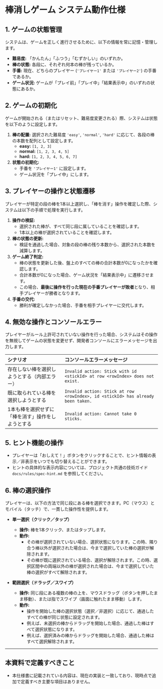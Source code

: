 # 棒消しゲーム システム動作仕様

## 1. ゲームの状態管理
システムは、ゲームを正しく進行させるために、以下の情報を常に記憶・管理します。

- **難易度:** 「かんたん」「ふつう」「むずかしい」のいずれか。
- **棒の状態:** 各段に、それぞれ何本の棒が残っているか。
- **手番:** 現在、どちらのプレイヤー (`'プレイヤー1'` または `'プレイヤー2'`) の手番であるか。
- **ゲーム状況:** ゲームが「プレイ前」「プレイ中」「結果表示中」のいずれの状態にあるか。

## 2. ゲームの初期化
ゲームが開始される（またはリセット、難易度変更される）際、システムは状態を以下のように設定します。

1.  **棒の配置:** 選択された難易度 `'easy'`, `'normal'`, `'hard'` に応じて、各段の棒の本数を配列として設定します。
    - **easy:** `[1, 2, 3]`
    - **normal:** `[1, 2, 3, 4, 5]`
    - **hard:** `[1, 2, 3, 4, 5, 6, 7]`
2.  **状態の初期化:**
    -   手番を `'プレイヤー1'` に設定します。
    -   ゲーム状況を「プレイ中」にします。

## 3. プレイヤーの操作と状態遷移
プレイヤーが特定の段の棒を1本以上選択し、「棒を消す」操作を確定した際、システムは以下の手順で処理を実行します。

1.  **操作の検証:**
    -   選択された棒が、すべて同じ段に属していることを確認します。
    -   1本以上の棒が選択されていることを確認します。
2.  **棒の状態の更新:**
    -   検証を通過した場合、対象の段の棒の残り本数から、選択された本数を減算します。
3.  **ゲーム終了判定:**
    -   棒の状態を更新した後、盤上のすべての棒の合計本数が0になったかを確認します。
    -   合計本数が0になった場合、ゲーム状況を「結果表示中」に遷移させます。
    -   この場合、**最後に操作を行った現在の手番プレイヤーが敗者**となり、相手プレイヤーが勝者となります。
4.  **手番の交代:**
    -   勝利が確定しなかった場合、手番を相手プレイヤーに交代します。

## 4. 無効な操作とコンソールエラー
プレイヤーがルール上許可されていない操作を行った場合、システムはその操作を無視してゲームの状態を変更せず、開発者コンソールにエラーメッセージを出力します。

| シナリオ | コンソールエラーメッセージ |
| :--- | :--- |
| 存在しない棒を選択しようとする（内部エラー） | `Invalid action: Stick with id <stickId> at row <rowIndex> does not exist.` |
| 既に取られている棒を選択しようとする | `Invalid action: Stick at row <rowIndex>, id <stickId> has already been taken.` |
| 1本も棒を選択せずに「棒を消す」操作をしようとする | `Invalid action: Cannot take 0 sticks.` |

## 5. ヒント機能の操作
- プレイヤーは「おしえて！」ボタンをクリックすることで、ヒント情報の表示／非表示をいつでも切り替えることができます。
- ヒントの具体的な表示内容については、プロジェクト共通の技術ガイド `docs/rules/spec-hint.md` を参照してください。

## 6. 棒の選択操作
プレイヤーは、以下の方法で同じ段にある棒を選択できます。PC（マウス）とモバイル（タッチ）で、一貫した操作性を提供します。

- **単一選択（クリック／タップ）**
  -   **操作:** 棒を1本クリック、またはタップします。
  -   **動作:**
      -   その棒が選択されていない場合、選択状態になります。この時、隣り合う棒以外が選択された場合は、今まで選択していた棒の選択が解除されます。
      -   その棒が既に選択されている場合、選択が解除されます。この時、選択区間中の両端以外の棒が選択された場合は、今まで選択していた棒の選択がすべて解除されます。

- **範囲選択（ドラッグ／スワイプ）**
  -   **操作:** 同じ段にある複数の棒の上を、マウスドラッグ（ボタンを押したまま移動）、または指でスワイプ（画面に触れたまま移動）します。
  -   **動作:**
      -   操作を開始した棒の選択状態（選択／非選択）に応じて、通過したすべての棒が同じ状態に設定されます。
      -   例えば、未選択の棒からドラッグを開始した場合、通過した棒はすべて選択状態になります。
      -   例えば、選択済みの棒からドラッグを開始した場合、通過した棒はすべて選択解除されます。

---
## 本資料で定義すべきこと
- 本仕様書に記載されている内容は、現在の実装と一致しており、現時点で追加で定義すべき主要な項目はありません。
